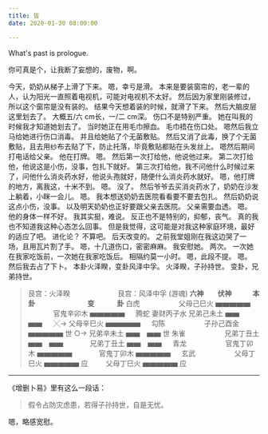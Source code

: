 ```yaml
---
title: 皆
date: 2020-01-30 08:00:00

---
```

What's past is prologue.

<!--more-->你可真是个，让我断了妄想的，废物，啊。
今天，奶奶从梯子上滑了下来。
嗯，幸亏是滑。
本来是要装窗帘的，老一辈的人，认为阳光一直照着电视机，可能对电视机不太好。
然后因为家里刚装修过，所以这个窗帘是没有装的。
结果今天想着装的时候，就滑了下来。
然后大脑皮层这里划去了。
大概五/六 cm长，一/二 cm深。
伤口不是特别严重。
她在叫我的时候我才知道她划去了。
当时她正在用毛巾擦血。
毛巾捂在伤口处。
嗯然后我立马给她进行伤口消毒。
并且给她贴了个无菌敷贴。
然后又消了此毒，换了个无菌敷贴，且去用纱布去贴了下，防止托落，毕竟敷贴都贴在头发丝上。
嗯然后期间打电话给父亲。
他在打牌。
嗯。
然后第一次打给他，他说他过来。
第二次打给他，他说这是小伤，没事，包扎下就好。
第三次打给他，我不问他什么时候过来了，问他什么消炎药水好，他说头孢就好，随便什么消炎药水就好。
嗯，他打牌的地方，离我这，十米不到。
嗯。
没了。
然后爷爷去买消炎药水了，奶奶在沙发上躺着，小眯一会儿。
嗯。
我本想送奶奶去医院看看要不要去包扎。
然后奶奶说这点小伤，没事。
以及明天奶奶也正好要跟父亲去医院。
父亲需要血透。
嗯。
他的身体一样不好。
我其实挺，难说。
反正也不是特别的，抑郁，丧气。
真的我也不知道我这种心态怎么回事。
但是我觉得，这可能是对我这种家庭环境，最好的适应了吧。
进化论？
不算吧。
后天改变的。
之前我堂姐刚在我这边哭了一场，且用瓦片割了手。
嗯，十几道伤口，密密麻麻。
我安慰她。
两次。
一次她在我家吃饭前，一次她在我家吃饭后。
相隔约莫一小时。
嗯，此段不提。
嗯。
然后我去占了下卜。
本卦火泽睽，变卦风泽中孚。
火泽睽，子孙持世。
变卦，兄弟持世。

> 艮宫：火泽睽 　　　 　 　　艮宫：风泽中孚 (游魂)
>**六神　　伏神　　　本　 　　卦　　 　 　　　　变　 　　卦**
>白虎 　　　　　 父母己巳火 ▅▅▅▅▅ 　 　　 官鬼辛卯木 ▅▅▅▅▅ 　
>腾蛇 妻财丙子水 兄弟己未土 ▅▅　▅▅ 　 ╳→ 父母辛巳火 ▅▅▅▅▅ 　
>勾陈 　　　　　 子孙己酉金 ▅▅▅▅▅ 世 ○→ 兄弟辛未土 ▅▅　▅▅ 世
>朱雀 　　　　　 兄弟丁丑土 ▅▅　▅▅ 　 　　 兄弟丁丑土 ▅▅　▅▅ 　
>青龙 　　　　　 官鬼丁卯木 ▅▅▅▅▅ 　 　　 官鬼丁卯木 ▅▅▅▅▅ 　
>玄武 　　　　　 父母丁巳火 ▅▅▅▅▅ 应 　　 父母丁巳火 ▅▅▅▅▅ 应


----------
《增删卜易》里有这么一段话：

> 假令占防灾虑患，若得子孙持世，自是无忧。

嗯，略感宽慰。